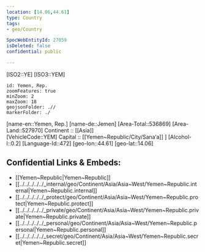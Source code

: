 ```yaml
---
location: [14.06,44.61] 
type: Country
tags:
- geo/Country

SpocWebEntityId: 27059
isDeleted: false
confidential: public

---
```

[ISO2::YE] 
[ISO3::YEM] 
```leaflet
id: Yemen, Rep.
zoomFeatures: true 
minZoom: 2 
maxZoom: 18
geojsonFolder: .// 
markerFolder: ./
```

[name-en::Yemen, Rep.] 
[name-de::Jemen] 
[Area-Total::536869] 
[Area-Land::527970] 
Continent :: [[Asia]]  
[VehicleCode::YEM] 
Capital :: [[Yemen~Republic/City/Sana‘a]] ] 
[Alcohol-l::0.2] 
[Language-Id::472] 
[geo-lon::44.61] 
[geo-lat::14.06] 



## Confidential Links & Embeds: 
- [[Yemen~Republic|Yemen~Republic]]  
- [[../../../../../_internal/geo/Continent/Asia/Asia~West/Yemen~Republic.internal|Yemen~Republic.internal]]  
- [[../../../../../_protect/geo/Continent/Asia/Asia~West/Yemen~Republic.protect|Yemen~Republic.protect]] 
- [[../../../../../_private/geo/Continent/Asia/Asia~West/Yemen~Republic.private|Yemen~Republic.private]] 
- [[../../../../../_personal/geo/Continent/Asia/Asia~West/Yemen~Republic.personal|Yemen~Republic.personal]] 
- [[../../../../../_secret/geo/Continent/Asia/Asia~West/Yemen~Republic.secret|Yemen~Republic.secret]] 
